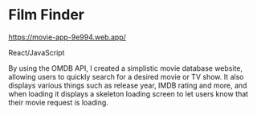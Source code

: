 # Film Finder

https://movie-app-9e994.web.app/

React/JavaScript

By using the OMDB API, I created a simplistic movie database website, allowing users to quickly search for a desired movie or TV show. It also displays various things such as release year, IMDB rating and more, and when loading it displays a skeleton loading screen to let users know that their movie request is loading.
